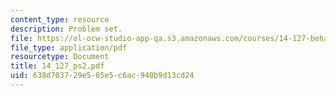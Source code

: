 ```yaml
---
content_type: resource
description: Problem set.
file: https://ol-ocw-studio-app-qa.s3.amazonaws.com/courses/14-127-behavioral-economics-and-finance-spring-2004/638d703729e505e5c6ac940b9d13cd24_14_127_ps2.pdf
file_type: application/pdf
resourcetype: Document
title: 14_127_ps2.pdf
uid: 638d7037-29e5-05e5-c6ac-940b9d13cd24
---
```

